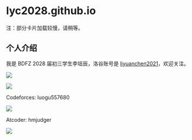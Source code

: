 # lyc2028.github.io

注：部分卡片加载较慢，请稍等。

## 个人介绍

我是 BDFZ 2028 届初三学生李垣辰，洛谷账号是 [liyuanchen2021](https://www.luogu.com.cn/user/557680)，欢迎关注。

[![](https://api.jerryz.com.cn/about?id=557680&dark_mode=true&card_width=700)](https://api.jerryz.com.cn/about?id=557680&dark_mode=true&card_width=700)

[![](https://api.jerryz.com.cn/practice?id=557680&dark_mode=true&card_width=700)](https://api.jerryz.com.cn/practice?id=557680&dark_mode=true&card_width=700)

Codeforces: luogu557680

[![](https://cfrating.baoshuo.dev/rating?username=luogu557680)](https://codeforces.com/profile/luogu557680)

Atcoder: hmjudger

[![](https://zym.pages.dev/at/hmjudger)](https://atcoder.jp/users/hmjudger)
